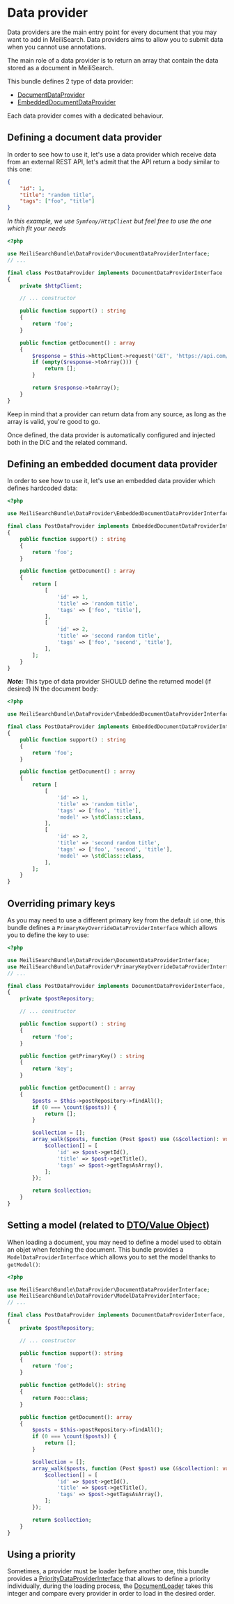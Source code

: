 # Data provider

Data providers are the main entry point for every document that you may want to add in MeiliSearch.
Data providers aims to allow you to submit data when you cannot use annotations.

The main role of a data provider is to return an array that contain the data stored as a document in MeiliSearch.

This bundle defines 2 type of data provider:

- [DocumentDataProvider](../src/DataProvider/DocumentDataProviderInterface.php)
- [EmbeddedDocumentDataProvider](../src/DataProvider/EmbeddedDocumentDataProviderInterface.php)

Each data provider comes with a dedicated behaviour.

## Defining a document data provider

In order to see how to use it, let's use a data provider which receive data from an external REST API,
let's admit that the API return a body similar to this one:

```json
{
    "id": 1,
    "title": "random title",
    "tags": ["foo", "title"]
}
```

_In this example, we use `Symfony/HttpClient` but feel free to use the one which fit your needs_

```php
<?php

use MeiliSearchBundle\DataProvider\DocumentDataProviderInterface;
// ...

final class PostDataProvider implements DocumentDataProviderInterface
{
    private $httpClient;

    // ... constructor

    public function support() : string
    {
        return 'foo';
    }

    public function getDocument() : array
    {
        $response = $this->httpClient->request('GET', 'https://api.com/posts');
        if (empty($response->toArray())) {
            return [];
        }

        return $response->toArray();
    }
}
``` 

Keep in mind that a provider can return data from any source, as long as the array is valid, you're good to go.

Once defined, the data provider is automatically configured and injected both in the DIC and the related command.

## Defining an embedded document data provider

In order to see how to use it, let's use an embedded data provider which defines hardcoded data:

```php
<?php

use MeiliSearchBundle\DataProvider\EmbeddedDocumentDataProviderInterface;

final class PostDataProvider implements EmbeddedDocumentDataProviderInterface
{
    public function support() : string
    {
        return 'foo';
    }

    public function getDocument() : array
    {
        return [
            [
                'id' => 1,
                'title' => 'random title',
                'tags' => ['foo', 'title'],
            ],
            [
                'id' => 2,
                'title' => 'second random title',
                'tags' => ['foo', 'second', 'title'],
            ],
        ];
    }
}
``` 

**_Note:_** This type of data provider SHOULD define the returned model (if desired) IN the document body:


```php
<?php

use MeiliSearchBundle\DataProvider\EmbeddedDocumentDataProviderInterface;

final class PostDataProvider implements EmbeddedDocumentDataProviderInterface
{
    public function support() : string
    {
        return 'foo';
    }

    public function getDocument() : array
    {
        return [
            [
                'id' => 1,
                'title' => 'random title',
                'tags' => ['foo', 'title'],
                'model' => \stdClass::class,
            ],
            [
                'id' => 2,
                'title' => 'second random title',
                'tags' => ['foo', 'second', 'title'],
                'model' => \stdClass::class,
            ],
        ];
    }
}
``` 

## Overriding primary keys

As you may need to use a different primary key from the default `id` one, this bundle defines a `PrimaryKeyOverrideDataProviderInterface`
which allows you to define the key to use: 

```php
<?php

use MeiliSearchBundle\DataProvider\DocumentDataProviderInterface;
use MeiliSearchBundle\DataProvider\PrimaryKeyOverrideDataProviderInterface;
// ...

final class PostDataProvider implements DocumentDataProviderInterface, PrimaryKeyOverrideDataProviderInterface
{
    private $postRepository;

    // ... constructor

    public function support() : string
    {
        return 'foo';
    }

    public function getPrimaryKey() : string
    {
        return 'key';
    }

    public function getDocument() : array
    {
        $posts = $this->postRepository->findAll();
        if (0 === \count($posts)) {
            return [];
        }

        $collection = [];
        array_walk($posts, function (Post $post) use (&$collection): void {
            $collection[] = [
                'id' => $post->getId(),
                'title' => $post->getTitle(),
                'tags' => $post->getTagsAsArray(),
            ];
        });

        return $collection;
    }
}
```

## Setting a model (related to [DTO/Value Object](dto.md))

When loading a document, you may need to define a model used to obtain an objet when fetching the document.
This bundle provides a `ModelDataProviderInterface` which allows you to set the model thanks to `getModel()`: 

```php
<?php

use MeiliSearchBundle\DataProvider\DocumentDataProviderInterface;
use MeiliSearchBundle\DataProvider\ModelDataProviderInterface;
// ...

final class PostDataProvider implements DocumentDataProviderInterface, ModelDataProviderInterface
{
    private $postRepository;

    // ... constructor

    public function support(): string
    {
        return 'foo';
    }

    public function getModel(): string
    {
        return Foo::class;
    }

    public function getDocument(): array
    {
        $posts = $this->postRepository->findAll();
        if (0 === \count($posts)) {
            return [];
        }

        $collection = [];
        array_walk($posts, function (Post $post) use (&$collection): void {
            $collection[] = [
                'id' => $post->getId(),
                'title' => $post->getTitle(),
                'tags' => $post->getTagsAsArray(),
            ];
        });

        return $collection;
    }
}
```

## Using a priority

Sometimes, a provider must be loader before another one, 
this bundle provides a [PriorityDataProviderInterface](../src/DataProvider/PriorityDataProviderInterface.php)
that allows to define a priority individually, during the loading process, 
the [DocumentLoader](../src/Document/DocumentLoader.php) takes this integer and compare every provider in order to load in the desired order.
